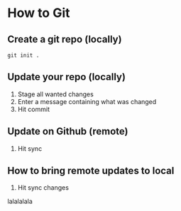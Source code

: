 # How to Git

## Create a git repo (locally)

`git init .`

## Update your repo (locally)

1. Stage all wanted changes
2. Enter a message containing what was changed
3. Hit commit

## Update on Github (remote)

1. Hit sync

## How to bring remote updates to local

1. Hit sync changes

lalalalala
